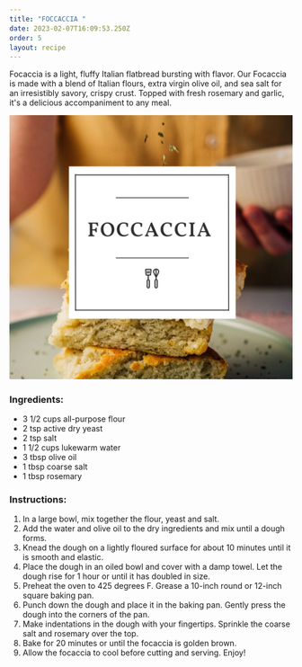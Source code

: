 ```yaml
---
title: "FOCCACCIA "
date: 2023-02-07T16:09:53.250Z
order: 5
layout: recipe
---
```

Focaccia is a light, fluffy Italian flatbread bursting with flavor. Our Focaccia is made with a blend of Italian flours, extra virgin olive oil, and sea salt for an irresistibly savory, crispy crust. Topped with fresh rosemary and garlic, it's a delicious accompaniment to any meal.

![](../uploads/foc.jpg)

### Ingredients:

* 3 1/2 cups all-purpose flour
* 2 tsp active dry yeast
* 2 tsp salt
* 1 1/2 cups lukewarm water
* 3 tbsp olive oil
* 1 tbsp coarse salt
* 1 tbsp rosemary

### Instructions:

1. In a large bowl, mix together the flour, yeast and salt. 
2. Add the water and olive oil to the dry ingredients and mix until a dough forms. 
3. Knead the dough on a lightly floured surface for about 10 minutes until it is smooth and elastic. 
4. Place the dough in an oiled bowl and cover with a damp towel. Let the dough rise for 1 hour or until it has doubled in size. 
5. Preheat the oven to 425 degrees F. Grease a 10-inch round or 12-inch square baking pan.
6. Punch down the dough and place it in the baking pan. Gently press the dough into the corners of the pan.
7. Make indentations in the dough with your fingertips. Sprinkle the coarse salt and rosemary over the top. 
8. Bake for 20 minutes or until the focaccia is golden brown. 
9. Allow the focaccia to cool before cutting and serving. Enjoy!